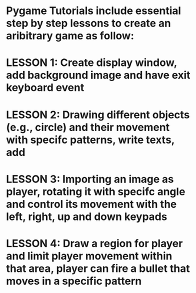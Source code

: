 # Pygame Tutorials include essential step by step lessons to create an aribitrary game as follow:
# LESSON 1: Create display window, add background image and have exit keyboard event
  # LESSON 2: Drawing different objects (e.g., circle) and their movement with specifc patterns, write texts, add 
  # LESSON 3: Importing an image as player, rotating it with specifc angle and control its movement with the left, right, up and down keypads
  # LESSON 4: Draw a region for player and limit player movement within that area, player can fire a bullet that moves in a specific pattern 
